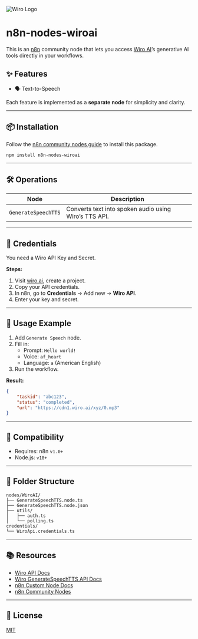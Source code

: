 ![Wiro Logo](http://wiro.ai/images/logos/logo/logo.png)

# n8n-nodes-wiroai

This is an [n8n](https://n8n.io) community node that lets you access [Wiro AI](https://wiro.ai)’s generative AI tools directly in your workflows.

## ✨ Features

- 🗣️ Text-to-Speech

Each feature is implemented as a **separate node** for simplicity and clarity.

---

## 📦 Installation

Follow the [n8n community nodes guide](https://docs.n8n.io/integrations/community-nodes/installation/) to install this package.

```bash
npm install n8n-nodes-wiroai
```

---

## 🛠 Operations

| Node                | Description                                           |
| ------------------- | ----------------------------------------------------- |
| `GenerateSpeechTTS` | Converts text into spoken audio using Wiro’s TTS API. |

---

## 🔐 Credentials

You need a Wiro API Key and Secret.

**Steps:**

1. Visit [wiro.ai](https://wiro.ai), create a project.
2. Copy your API credentials.
3. In n8n, go to **Credentials** → Add new → **Wiro API**.
4. Enter your key and secret.

---

## 🚀 Usage Example

1. Add `Generate Speech` node.
2. Fill in:
   - Prompt: `Hello world!`
   - Voice: `af_heart`
   - Language: `a` (American English)
3. Run the workflow.

**Result:**

```json
{
	"taskid": "abc123",
	"status": "completed",
	"url": "https://cdn1.wiro.ai/xyz/0.mp3"
}
```

---

## 🧠 Compatibility

- Requires: n8n `v1.0+`
- Node.js: `v18+`

---

## 📁 Folder Structure

```
nodes/WiroAI/
├── GenerateSpeechTTS.node.ts
├── GenerateSpeechTTS.node.json
├── utils/
│   ├── auth.ts
│   └── polling.ts
credentials/
└── WiroApi.credentials.ts
```

---

## 📚 Resources

- [Wiro API Docs](https://wiro.ai/docs)
- [Wiro GenerateSpeechTTS API Docs](https://wiro.ai/tools/wiro/kokoro_tts#apisamples-curl)
- [n8n Custom Node Docs](https://docs.n8n.io/integrations/creating-nodes/)
- [n8n Community Nodes](https://docs.n8n.io/integrations/community-nodes/)

---

## 📜 License

[MIT](LICENSE.md)
